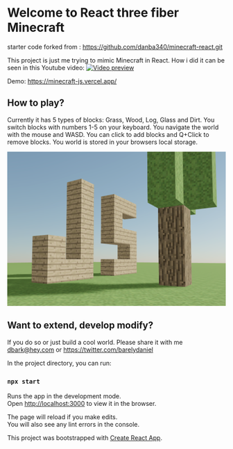 # Welcome to React three fiber Minecraft

starter code forked from :
https://github.com/danba340/minecraft-react.git

This project is just me trying to mimic Minecraft in React.
How i did it can be seen in this Youtube video:
[![Video preview](https://img.youtube.com/vi/aWQmuTiThTs/0.jpg)](https://www.youtube.com/watch?v=aWQmuTiThTs)

Demo: https://minecraft-js.vercel.app/

## How to play?

Currently it has 5 types of blocks: Grass, Wood, Log, Glass and Dirt.
You switch blocks with numbers 1-5 on your keyboard.
You navigate the world with the mouse and WASD.
You can click to add blocks and Q+Click to remove blocks.
You world is stored in your browsers local storage.

![Preview](preview.png "Preview")

## Want to extend, develop modify?

If you do so or just build a cool world. Please share it with me dbark@hey.com or https://twitter.com/barelydaniel

In the project directory, you can run:

### `npx start`

Runs the app in the development mode.<br />
Open [http://localhost:3000](http://localhost:3000) to view it in the browser.

The page will reload if you make edits.<br />
You will also see any lint errors in the console.

This project was bootstrapped with [Create React App](https://github.com/facebook/create-react-app).
